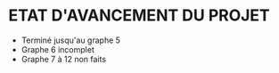 # ETAT D'AVANCEMENT DU PROJET

* Terminé jusqu'au graphe 5
* Graphe 6 incomplet
* Graphe 7 à 12 non faits